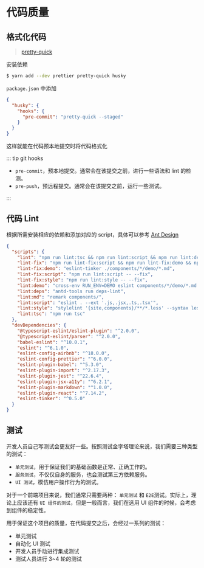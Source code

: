 # 代码质量

## 格式化代码

> [pretty-quick](https://github.com/azz/pretty-quick)

安装依赖

```bash
$ yarn add --dev prettier pretty-quick husky
```

`package.json` 中添加

```json
{
  "husky": {
    "hooks": {
      "pre-commit": "pretty-quick --staged"
    }
  }
}
```

这样就能在代码预本地提交时将代码格式化

::: tip git hooks

- `pre-commit`，预本地提交。通常会在该提交之前，进行一些语法和 lint 的检测。
- `pre-push`，预远程提交。通常会在该提交之前，运行一些测试。

:::

## 代码 Lint

根据所需安装相应的依赖和添加对应的 script，具体可以参考 [Ant Design](https://github.com/ant-design/ant-design/blob/master/package.json)

```json
{
  "scripts": {
    "lint": "npm run lint:tsc && npm run lint:script && npm run lint:demo && npm run lint:style && npm run lint:deps",
    "lint-fix": "npm run lint-fix:script && npm run lint-fix:demo && npm run lint-fix:style",
    "lint-fix:demo": "eslint-tinker ./components/*/demo/*.md",
    "lint-fix:script": "npm run lint:script -- --fix",
    "lint-fix:style": "npm run lint:style -- --fix",
    "lint:demo": "cross-env RUN_ENV=DEMO eslint components/*/demo/*.md --ext '.md'",
    "lint:deps": "antd-tools run deps-lint",
    "lint:md": "remark components/",
    "lint:script": "eslint . --ext '.js,.jsx,.ts,.tsx'",
    "lint:style": "stylelint '{site,components}/**/*.less' --syntax less",
    "lint:tsc": "npm run tsc"
  },
  "devDependencies": {
    "@typescript-eslint/eslint-plugin": "^2.0.0",
    "@typescript-eslint/parser": "^2.0.0",
    "babel-eslint": "^10.0.1",
    "eslint": "^6.1.0",
    "eslint-config-airbnb": "^18.0.0",
    "eslint-config-prettier": "^6.0.0",
    "eslint-plugin-babel": "^5.3.0",
    "eslint-plugin-import": "^2.17.3",
    "eslint-plugin-jest": "^22.6.4",
    "eslint-plugin-jsx-a11y": "^6.2.1",
    "eslint-plugin-markdown": "^1.0.0",
    "eslint-plugin-react": "^7.14.2",
    "eslint-tinker": "^0.5.0"
  }
}
```

## 测试

开发人员自己写测试会更友好一些。按照测试金字塔理论来说，我们需要三种类型的测试：

- `单元测试`，用于保证我们的基础函数是正常、正确工作的。
- `服务测试`，不仅仅自身的服务，也会测试第三方依赖服务。
- `UI 测试`，模仿用户操作行为的测试。

对于一个前端项目来说，我们通常只需要两种： `单元测试` 和 `E2E`测试。实际上，理论上应该还有 `UI 组件的测试`，但是一般而言，我们在选用 UI 组件的时候，会考虑到组件的稳定性。

用于保证这个项目的质量，在代码提交之后，会经过一系列的测试：

- 单元测试
- 自动化 UI 测试
- 开发人员手动进行集成测试
- 测试人员进行 3~4 轮的测试
